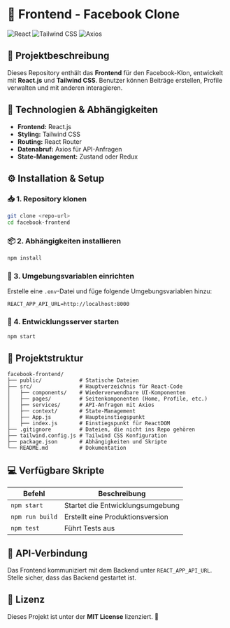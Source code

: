 # 🎨 Frontend - Facebook Clone

![React](https://img.shields.io/badge/React-18.x-blue?style=for-the-badge) ![Tailwind CSS](https://img.shields.io/badge/TailwindCSS-3.x-cyan?style=for-the-badge) ![Axios](https://img.shields.io/badge/Axios-0.27.2-yellow?style=for-the-badge)

## 📝 Projektbeschreibung
Dieses Repository enthält das **Frontend** für den Facebook-Klon, entwickelt mit **React.js** und **Tailwind CSS**. Benutzer können Beiträge erstellen, Profile verwalten und mit anderen interagieren.

## 🚀 Technologien & Abhängigkeiten
- **Frontend:** React.js
- **Styling:** Tailwind CSS
- **Routing:** React Router
- **Datenabruf:** Axios für API-Anfragen
- **State-Management:** Zustand oder Redux

## ⚙️ Installation & Setup
### 📥 1. Repository klonen
```bash
git clone <repo-url>
cd facebook-frontend
```

### 📦 2. Abhängigkeiten installieren
```bash
npm install
```

### 🔧 3. Umgebungsvariablen einrichten
Erstelle eine `.env`-Datei und füge folgende Umgebungsvariablen hinzu:
```env
REACT_APP_API_URL=http://localhost:8000
```

### 🚀 4. Entwicklungsserver starten
```bash
npm start
```

## 📁 Projektstruktur
```
facebook-frontend/
├── public/            # Statische Dateien
├── src/               # Hauptverzeichnis für React-Code
│   ├── components/    # Wiederverwendbare UI-Komponenten
│   ├── pages/         # Seitenkomponenten (Home, Profile, etc.)
│   ├── services/      # API-Anfragen mit Axios
│   ├── context/       # State-Management
│   ├── App.js         # Haupteinstiegspunkt
│   ├── index.js       # Einstiegspunkt für ReactDOM
├── .gitignore         # Dateien, die nicht ins Repo gehören
├── tailwind.config.js # Tailwind CSS Konfiguration
├── package.json       # Abhängigkeiten und Skripte
└── README.md          # Dokumentation
```

## 💻 Verfügbare Skripte
| Befehl         | Beschreibung                          |
|---------------|----------------------------------|
| `npm start`   | Startet die Entwicklungsumgebung |
| `npm run build` | Erstellt eine Produktionsversion |
| `npm test`   | Führt Tests aus |

## 🔗 API-Verbindung
Das Frontend kommuniziert mit dem Backend unter `REACT_APP_API_URL`. Stelle sicher, dass das Backend gestartet ist.

## 📜 Lizenz
Dieses Projekt ist unter der **MIT License** lizenziert. 🎯

